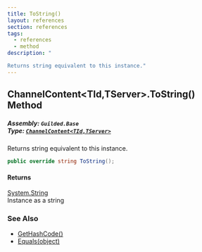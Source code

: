 ```yaml
---
title: ToString()
layout: references
section: references
tags:
  - references
  - method
description: "

Returns string equivalent to this instance."
---
```


## ChannelContent<TId,TServer>.ToString() Method
##### **Assembly:** `Guilded.Base`<br/>**Type:** [`ChannelContent<TId,TServer>`](ChannelContent_TId,TServer_ 'Guilded.Base.Content.ChannelContent<TId,TServer>')

Returns string equivalent to this instance.

```csharp
public override string ToString();
```

#### Returns
[System.String](https://docs.microsoft.com/en-us/dotnet/api/System.String 'System.String')  
Instance as a string

### See Also
- [GetHashCode()](ChannelContent_TId,TServer_.GetHashCode() 'Guilded.Base.Content.ChannelContent<TId,TServer>.GetHashCode()')
- [Equals(object)](ChannelContent_TId,TServer_.Equals(object) 'Guilded.Base.Content.ChannelContent<TId,TServer>.Equals(object)')